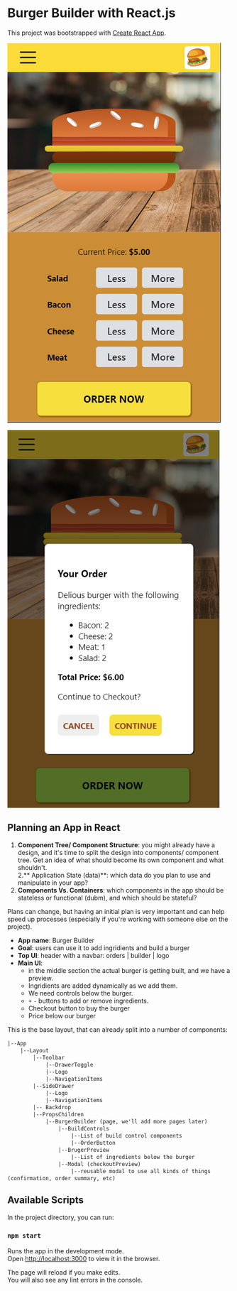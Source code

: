# Burger Builder with React.js

This project was bootstrapped with [Create React App](https://github.com/facebook/create-react-app).

![Image of mobile burger builder](imgs/mobile.png)

![Image of mobile burger builder checkout](imgs/checkout.png)

## Planning an App in React 

1. **Component Tree/ Component Structure**: you might already have a design, and it's time to split the design into components/ component tree. Get an idea of what should become its own component and what shouldn't.  
2.** Application State (data)**: which data do you plan to use and manipulate in your app? 
3. **Components Vs. Containers**: which components in the app should be stateless or functional (dubm), and which should be stateful?

Plans can change, but having an initial plan is very important and can help speed up processes (especially if you're working with someone else on the project).

- **App name**: Burger Builder 
- **Goal**: users can use it to add ingridients and build a burger
- **Top UI**: header with a navbar: orders | builder | logo
- **Main UI**: 
	- in the middle section the actual burger is getting built, and we have a preview. 
	- Ingridients are added dynamically as we add them. 
	- We need controls below the burger. 
	- `+` `-` buttons to add or remove ingredients. 
	- Checkout button to buy the burger
	- Price below our burger

This is the base layout, that can already split into a number of components: 


```
|--App
	|--Layout      
		│--Toolbar
			|--DrawerToggle
			|--Logo
			|--NavigationItems
		|--SideDrawer
			|--Logo
			|--NavigationItems
		|--	Backdrop
		|--PropsChildren
			|--BurgerBuilder (page, we'll add more pages later)
				|--BuildControls
					|--List of build control components
					|--OrderButton 
				|--BrugerPreview
					|--List of ingredients below the burger
				|--Modal (checkoutPreview)
					|--reusable modal to use all kinds of things (confirmation, order summary, etc)
```

## Available Scripts

In the project directory, you can run:

### `npm start`

Runs the app in the development mode.<br />
Open [http://localhost:3000](http://localhost:3000) to view it in the browser.

The page will reload if you make edits.<br />
You will also see any lint errors in the console.